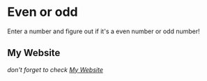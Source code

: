 # Even or odd

Enter a number and figure out if it's a even number or odd number!

## My Website

*don't forget to check [My Website](https://mortezashoeibi.github.io)*
